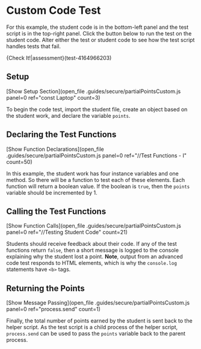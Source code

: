 # Custom Code Test

For this example, the student code is in the bottom-left panel and the test script is in the top-right panel. Click the button below to run the test on the student code. Alter either the test or student code to see how the test script handles tests that fail.

{Check It!|assessment}(test-4164966203)

## Setup
[Show Setup Section](open_file .guides/secure/partialPointsCustom.js panel=0 ref="const Laptop" count=3)

To begin the code test, import the student file, create an object based on the student work, and declare the variable `points`. 

## Declaring the Test Functions
[Show Function Declarations](open_file .guides/secure/partialPointsCustom.js panel=0 ref="//Test Functions - I" count=50)

In this example, the student work has four instance variables and one method. So there will be a function to test each of these elements. Each function will return a boolean value. If the boolean is `true`, then the `points` variable should be incremented by 1. 

## Calling the Test Functions
[Show Function Calls](open_file .guides/secure/partialPointsCustom.js panel=0 ref="//Testing Student Code" count=21)

Students should receive feedback about their code. If any of the test functions return `false`, then a short message is logged to the console explaining why the student lost a point. **Note**, output from an advanced code test responds to HTML elements, which is why the `console.log` statements have `<b>` tags.

## Returning the Points
[Show Message Passing](open_file .guides/secure/partialPointsCustom.js panel=0 ref="process.send" count=1)

Finally, the total number of points earned by the student is sent back to the helper script. As the test script is a child process of the helper script, `process.send` can be used to pass the `points` variable back to the parent process.